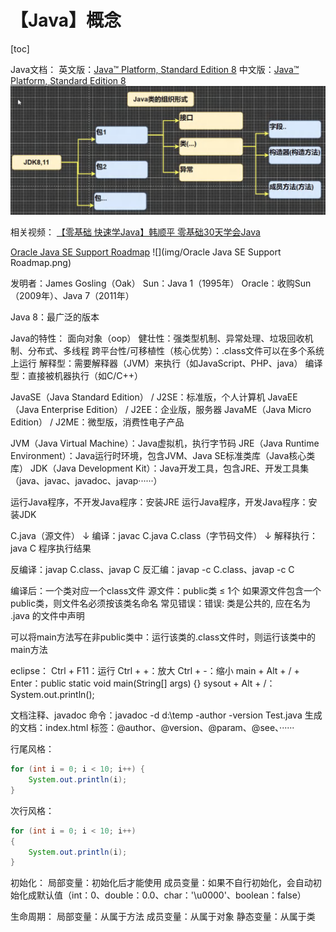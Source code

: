 # 【Java】概念



[toc]

Java文档：
英文版：[Java™ Platform, Standard Edition 8](https://docs.oracle.com/javase/8/docs/api/)
中文版：[Java™ Platform, Standard Edition 8](https://www.matools.com/api/java8)
![](img/Java类的组织形式.png)

相关视频：
[【零基础 快速学Java】韩顺平 零基础30天学会Java](https://www.bilibili.com/video/BV1fh411y7R8)

[Oracle Java SE Support Roadmap](https://www.oracle.com/java/technologies/java-se-support-roadmap.html)
![](img/Oracle Java SE Support Roadmap.png)

发明者：James Gosling（Oak）
Sun：Java 1（1995年）
Oracle：收购Sun（2009年）、Java 7（2011年）

Java 8：最广泛的版本

Java的特性：
	面向对象（oop）
	健壮性：强类型机制、异常处理、垃圾回收机制、分布式、多线程
	跨平台性/可移植性（核心优势）：.class文件可以在多个系统上运行
	解释型：需要解释器（JVM）来执行（如JavaScript、PHP、java）
		编译型：直接被机器执行（如C/C++）

JavaSE（Java Standard Edition） / J2SE：标准版，个人计算机
JavaEE（Java Enterprise Edition） / J2EE：企业版，服务器
JavaME（Java Micro Edition） / J2ME：微型版，消费性电子产品

JVM（Java Virtual Machine）：Java虚拟机，执行字节码
JRE（Java Runtime Environment）：Java运行时环境，包含JVM、Java SE标准类库（Java核心类库）
JDK（Java Development Kit）：Java开发工具，包含JRE、开发工具集（java、javac、javadoc、javap······）

运行Java程序，不开发Java程序：安装JRE
运行Java程序，开发Java程序：安装JDK

C.java（源文件）
↓ 编译：javac C.java
C.class（字节码文件）
↓ 解释执行：java C
程序执行结果

反编译：javap C.class、javap C
反汇编：javap -c C.class、javap -c C

编译后：一个类对应一个class文件
源文件：public类 ≤ 1个
如果源文件包含一个public类，则文件名必须按该类名命名
	常见错误：错误: 类<class>是公共的, 应在名为 <class>.java 的文件中声明

可以将main方法写在非public类中：运行该类的.class文件时，则运行该类中的main方法

eclipse：
Ctrl + F11：运行
Ctrl + +：放大
Ctrl + -：缩小
main + Alt + / + Enter：public static void main(String[] args) {}
sysout + Alt + /：System.out.println();

文档注释、javadoc
命令：javadoc -d d:\temp -author -version Test.java
生成的文档：index.html
标签：@author、@version、@param、@see、······

行尾风格：

```java
for (int i = 0; i < 10; i++) {
	System.out.println(i);
}
```

次行风格：

```java
for (int i = 0; i < 10; i++)
{
	System.out.println(i);
}
```

初始化：
局部变量：初始化后才能使用
成员变量：如果不自行初始化，会自动初始化成默认值（int：0、double：0.0、char：'\u0000'、boolean：false）

生命周期：
局部变量：从属于方法
成员变量：从属于对象
静态变量：从属于类

